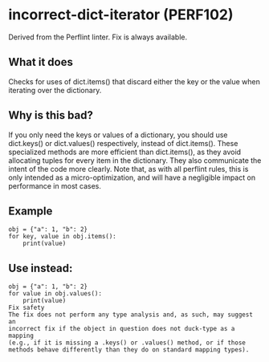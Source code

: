 # incorrect-dict-iterator (PERF102)
Derived from the Perflint linter.
Fix is always available.
## What it does
Checks for uses of dict.items() that discard either the key or the value
when iterating over the dictionary.
## Why is this bad?
If you only need the keys or values of a dictionary, you should use
dict.keys() or dict.values() respectively, instead of dict.items().
These specialized methods are more efficient than dict.items(), as they
avoid allocating tuples for every item in the dictionary. They also
communicate the intent of the code more clearly.
Note that, as with all perflint rules, this is only intended as a
micro-optimization, and will have a negligible impact on performance in
most cases.
## Example
```
obj = {"a": 1, "b": 2}
for key, value in obj.items():
    print(value)
```
## Use instead:
```
obj = {"a": 1, "b": 2}
for value in obj.values():
    print(value)
Fix safety
The fix does not perform any type analysis and, as such, may suggest an
incorrect fix if the object in question does not duck-type as a mapping
(e.g., if it is missing a .keys() or .values() method, or if those
methods behave differently than they do on standard mapping types).
```